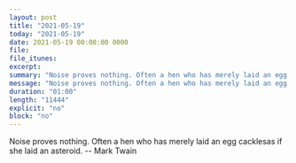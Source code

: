 ```yaml
---
layout: post
title: "2021-05-19"
today: "2021-05-19"
date: 2021-05-19 00:00:00 0000
file:
file_itunes:
excerpt:
summary: "Noise proves nothing. Often a hen who has merely laid an egg cacklesas if she laid an asteroid. -- Mark Twain"
message: "Noise proves nothing. Often a hen who has merely laid an egg cacklesas if she laid an asteroid. -- Mark Twain"
duration: "01:00"
length: "11444"
explicit: "no"
block: "no"
---
```

Noise proves nothing. Often a hen who has merely laid an egg cacklesas if she laid an asteroid. -- Mark Twain


